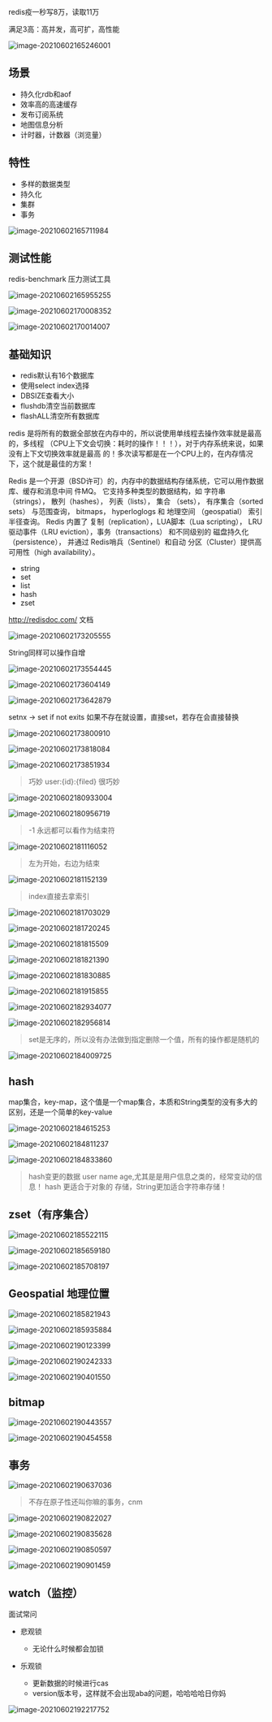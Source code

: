 redis疫一秒写8万，读取11万

满足3高：高并发，高可扩，高性能

![image-20210602165246001](https://gitee.com/BothSavage/PicGo/raw/master//image/20210602165246.png)

## 场景

* 持久化rdb和aof
* 效率高的高速缓存
* 发布订阅系统
* 地图信息分析
* 计时器，计数器（浏览量）

## 特性

* 多样的数据类型
* 持久化
* 集群
* 事务

![image-20210602165711984](https://gitee.com/BothSavage/PicGo/raw/master//image/20210602165712.png)

## 测试性能

redis-benchmark 压力测试工具

  ![image-20210602165955255](https://gitee.com/BothSavage/PicGo/raw/master//image/20210602165955.png)

![image-20210602170008352](https://gitee.com/BothSavage/PicGo/raw/master//image/20210602170008.png)

![image-20210602170014007](https://gitee.com/BothSavage/PicGo/raw/master//image/20210602170014.png)

## 基础知识

* redis默认有16个数据库
* 使用select index选择
* DBSIZE查看大小
* flushdb清空当前数据库
* flashALL清空所有数据库



redis 是将所有的数据全部放在内存中的，所以说使用单线程去操作效率就是最高的，多线程 （CPU上下文会切换：耗时的操作！！！），对于内存系统来说，如果没有上下文切换效率就是最高 的！多次读写都是在一个CPU上的，在内存情况下，这个就是最佳的方案！





Redis 是一个开源（BSD许可）的，内存中的数据结构存储系统，它可以用作数据库、缓存和消息中间 件MQ。 它支持多种类型的数据结构，如 字符串（strings）， 散列（hashes）， 列表（lists）， 集合 （sets）， 有序集合（sorted sets） 与范围查询， bitmaps， hyperloglogs 和 地理空间 （geospatial） 索引半径查询。 Redis 内置了 复制（replication），LUA脚本（Lua scripting）， LRU 驱动事件（LRU eviction），事务（transactions） 和不同级别的 磁盘持久化（persistence）， 并通过 Redis哨兵（Sentinel）和自动 分区（Cluster）提供高可用性（high availability）。

* string
* set
* list
* hash
* zset

http://redisdoc.com/ 文档

![image-20210602173205555](https://gitee.com/BothSavage/PicGo/raw/master//image/20210602173205.png)

String同样可以操作自增

![image-20210602173554445](https://gitee.com/BothSavage/PicGo/raw/master//image/20210602173554.png)

![image-20210602173604149](https://gitee.com/BothSavage/PicGo/raw/master//image/20210602173604.png)

![image-20210602173642879](https://gitee.com/BothSavage/PicGo/raw/master//image/20210602173642.png)

setnx -> set if not exits 如果不存在就设置，直接set，若存在会直接替换

![image-20210602173800910](https://gitee.com/BothSavage/PicGo/raw/master//image/20210602173800.png)

![image-20210602173818084](https://gitee.com/BothSavage/PicGo/raw/master//image/20210602173818.png)

![image-20210602173851934](https://gitee.com/BothSavage/PicGo/raw/master//image/20210602173851.png)

> 巧妙 user:{id}:{filed} 很巧妙

![image-20210602180933004](https://gitee.com/BothSavage/PicGo/raw/master//image/20210602180933.png)

![image-20210602180956719](https://gitee.com/BothSavage/PicGo/raw/master//image/20210602180956.png)

> -1 永远都可以看作为结束符

![image-20210602181116052](https://gitee.com/BothSavage/PicGo/raw/master//image/20210602181116.png)

> 左为开始，右边为结束

![image-20210602181152139](https://gitee.com/BothSavage/PicGo/raw/master//image/20210602181152.png)

> index直接去拿索引
>
> 

![image-20210602181703029](https://gitee.com/BothSavage/PicGo/raw/master//image/20210602181703.png)

![image-20210602181720245](https://gitee.com/BothSavage/PicGo/raw/master//image/20210602181720.png)

![image-20210602181815509](https://gitee.com/BothSavage/PicGo/raw/master//image/20210602181815.png)

![image-20210602181821390](https://gitee.com/BothSavage/PicGo/raw/master//image/20210602181821.png)

![image-20210602181830885](https://gitee.com/BothSavage/PicGo/raw/master//image/20210602181830.png)

![image-20210602181915855](https://gitee.com/BothSavage/PicGo/raw/master//image/20210602181915.png)

![image-20210602182934077](https://gitee.com/BothSavage/PicGo/raw/master//image/20210602182934.png)

![image-20210602182956814](https://gitee.com/BothSavage/PicGo/raw/master//image/20210602182956.png)

> set是无序的，所以没有办法做到指定删除一个值，所有的操作都是随机的

![image-20210602184009725](https://gitee.com/BothSavage/PicGo/raw/master//image/20210602184009.png)

## hash

map集合，key-map，这个值是一个map集合，本质和String类型的没有多大的区别，还是一个简单的key-value

![image-20210602184615253](https://gitee.com/BothSavage/PicGo/raw/master//image/20210602184615.png)

![image-20210602184811237](https://gitee.com/BothSavage/PicGo/raw/master//image/20210602184811.png)

![image-20210602184833860](https://gitee.com/BothSavage/PicGo/raw/master//image/20210602184833.png)

> hash变更的数据 user name age,尤其是是用户信息之类的，经常变动的信息！ hash 更适合于对象的 存储，String更加适合字符串存储！

## zset（有序集合）

![image-20210602185522115](https://gitee.com/BothSavage/PicGo/raw/master//image/20210602185522.png)

![image-20210602185659180](https://gitee.com/BothSavage/PicGo/raw/master//image/20210602185659.png)

![image-20210602185708197](https://gitee.com/BothSavage/PicGo/raw/master//image/20210602185708.png)

## Geospatial 地理位置

![image-20210602185821943](https://gitee.com/BothSavage/PicGo/raw/master//image/20210602185821.png)

![image-20210602185935884](https://gitee.com/BothSavage/PicGo/raw/master//image/20210602185935.png)

![image-20210602190123399](https://gitee.com/BothSavage/PicGo/raw/master//image/20210602190123.png)

![image-20210602190242333](https://gitee.com/BothSavage/PicGo/raw/master//image/20210602190242.png)

![image-20210602190401550](https://gitee.com/BothSavage/PicGo/raw/master//image/20210602190401.png)

## bitmap

![image-20210602190443557](https://gitee.com/BothSavage/PicGo/raw/master//image/20210602190443.png)

![image-20210602190454558](https://gitee.com/BothSavage/PicGo/raw/master//image/20210602190454.png)

## 事务

![image-20210602190637036](https://gitee.com/BothSavage/PicGo/raw/master//image/20210602190637.png)

> 不存在原子性还叫你嘛的事务，cnm

![image-20210602190822027](https://gitee.com/BothSavage/PicGo/raw/master//image/20210602190822.png)

![image-20210602190835628](https://gitee.com/BothSavage/PicGo/raw/master//image/20210602190835.png)

![image-20210602190850597](https://gitee.com/BothSavage/PicGo/raw/master//image/20210602190901.png)

![image-20210602190901459](https://gitee.com/BothSavage/PicGo/raw/master//image/20210602190901.png)

## watch（监控）

面试常问

* 悲观锁

  * 无论什么时候都会加锁

* 乐观锁

  * 更新数据的时候进行cas
  * version版本号，这样就不会出现aba的问题，哈哈哈哈日你妈

  

![image-20210602192217752](https://gitee.com/BothSavage/PicGo/raw/master//image/20210602192217.png)